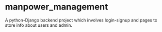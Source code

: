 # manpower_management
A python-Django backend project which involves login-signup and pages to store info about users and admin.
